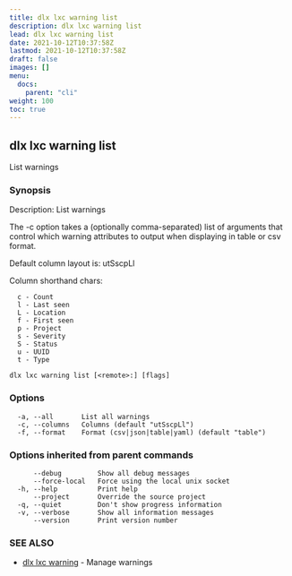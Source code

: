 ```yaml
---
title: dlx lxc warning list
description: dlx lxc warning list
lead: dlx lxc warning list
date: 2021-10-12T10:37:58Z
lastmod: 2021-10-12T10:37:58Z
draft: false
images: []
menu:
  docs:
    parent: "cli"
weight: 100
toc: true
---
```

## dlx lxc warning list

List warnings

### Synopsis

Description:
  List warnings

  The -c option takes a (optionally comma-separated) list of arguments
  that control which warning attributes to output when displaying in table
  or csv format.

  Default column layout is: utSscpLl

  Column shorthand chars:

      c - Count
      l - Last seen
      L - Location
      f - First seen
      p - Project
      s - Severity
      S - Status
      u - UUID
      t - Type



```
dlx lxc warning list [<remote>:] [flags]
```

### Options

```
  -a, --all       List all warnings
  -c, --columns   Columns (default "utSscpLl")
  -f, --format    Format (csv|json|table|yaml) (default "table")
```

### Options inherited from parent commands

```
      --debug         Show all debug messages
      --force-local   Force using the local unix socket
  -h, --help          Print help
      --project       Override the source project
  -q, --quiet         Don't show progress information
  -v, --verbose       Show all information messages
      --version       Print version number
```

### SEE ALSO

* [dlx lxc warning](/docs/cmd/dlx_lxc_warning)	 - Manage warnings


